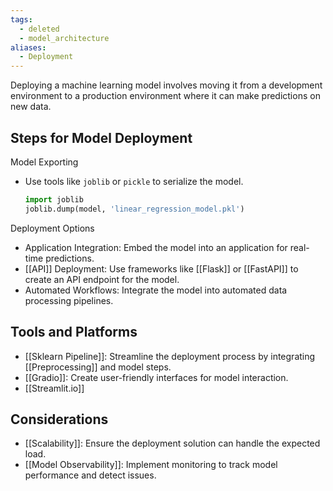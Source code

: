 ```yaml
---
tags:
  - deleted
  - model_architecture
aliases:
  - Deployment
---
```

Deploying a machine learning model involves moving it from a development environment to a production environment where it can make predictions on new data.

## Steps for Model Deployment

Model Exporting
   - Use tools like `joblib` or `pickle` to serialize the model.
     ```python
     import joblib
     joblib.dump(model, 'linear_regression_model.pkl')
     ```

Deployment Options
   - Application Integration: Embed the model into an application for real-time predictions.
   - [[API]] Deployment: Use frameworks like [[Flask]] or [[FastAPI]] to create an API endpoint for the model.
   - Automated Workflows: Integrate the model into automated data processing pipelines.
## Tools and Platforms

- [[Sklearn Pipeline]]: Streamline the deployment process by integrating [[Preprocessing]] and model steps.
- [[Gradio]]: Create user-friendly interfaces for model interaction.
- [[Streamlit.io]]

## Considerations

- [[Scalability]]: Ensure the deployment solution can handle the expected load.
- [[Model Observability]]: Implement monitoring to track model performance and detect issues.
